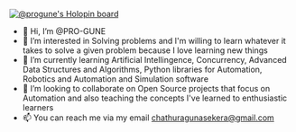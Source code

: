 [![@progune's Holopin board](https://holopin.me/progune)](https://holopin.io/@progune)

- 👋 Hi, I’m @PRO-GUNE
- 👀 I’m interested in Solving problems and I'm willing to learn whatever it takes to solve a given problem because I love learning new things
- 🌱 I’m currently learning Artificial Intellingence, Concurrency, Advanced Data Structures and Algorithms, Python libraries for Automation, Robotics and Automation and Simulation software
- 💞️ I’m looking to collaborate on Open Source projects that focus on Automation and also teaching the concepts I've learned to enthusiastic learners
- 📫 You can reach me via my email chathuragunasekera@gmail.com 

<!---
PRO-GUNE/PRO-GUNE is a ✨ special ✨ repository because its `README.md` (this file) appears on your GitHub profile.
You can click the Preview link to take a look at your changes.
--->
